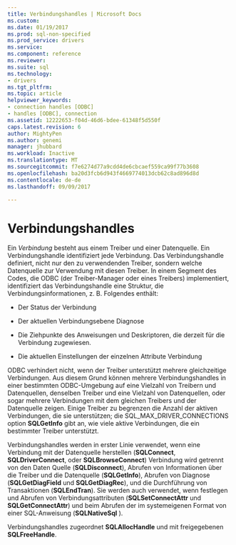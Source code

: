 ```yaml
---
title: Verbindungshandles | Microsoft Docs
ms.custom: 
ms.date: 01/19/2017
ms.prod: sql-non-specified
ms.prod_service: drivers
ms.service: 
ms.component: reference
ms.reviewer: 
ms.suite: sql
ms.technology:
- drivers
ms.tgt_pltfrm: 
ms.topic: article
helpviewer_keywords:
- connection handles [ODBC]
- handles [ODBC], connection
ms.assetid: 12222653-f04d-46d6-bdee-61348f5d550f
caps.latest.revision: 6
author: MightyPen
ms.author: genemi
manager: jhubbard
ms.workload: Inactive
ms.translationtype: MT
ms.sourcegitcommit: f7e6274d77a9cdd4de6cbcaef559ca99f77b3608
ms.openlocfilehash: ba20d3fcb6d943f4669774013dcb62c8ad896d8d
ms.contentlocale: de-de
ms.lasthandoff: 09/09/2017

---
```

# <a name="connection-handles"></a>Verbindungshandles
Ein *Verbindung* besteht aus einem Treiber und einer Datenquelle. Ein Verbindungshandle identifiziert jede Verbindung. Das Verbindungshandle definiert, nicht nur den zu verwendenden Treiber, sondern welche Datenquelle zur Verwendung mit diesen Treiber. In einem Segment des Codes, die ODBC (der Treiber-Manager oder eines Treibers) implementiert, identifiziert das Verbindungshandle eine Struktur, die Verbindungsinformationen, z. B. Folgendes enthält:  
  
-   Der Status der Verbindung  
  
-   Der aktuellen Verbindungsebene Diagnose  
  
-   Die Ziehpunkte des Anweisungen und Deskriptoren, die derzeit für die Verbindung zugewiesen.  
  
-   Die aktuellen Einstellungen der einzelnen Attribute Verbindung  
  
 ODBC verhindert nicht, wenn der Treiber unterstützt mehrere gleichzeitige Verbindungen. Aus diesem Grund können mehrere Verbindungshandles in einer bestimmten ODBC-Umgebung auf eine Vielzahl von Treibern und Datenquellen, denselben Treiber und eine Vielzahl von Datenquellen, oder sogar mehrere Verbindungen mit dem gleichen Treibers und der Datenquelle zeigen. Einige Treiber zu begrenzen die Anzahl der aktiven Verbindungen, die sie unterstützen; die SQL_MAX_DRIVER_CONNECTIONS option **SQLGetInfo** gibt an, wie viele aktive Verbindungen, die ein bestimmter Treiber unterstützt.  
  
 Verbindungshandles werden in erster Linie verwendet, wenn eine Verbindung mit der Datenquelle herstellen (**SQLConnect**, **SQLDriverConnect**, oder **SQLBrowseConnect**) Verbindung wird getrennt von den Daten Quelle (**SQLDisconnect**), Abrufen von Informationen über die Treiber und die Datenquelle (**SQLGetInfo**), Abrufen von Diagnose (**SQLGetDiagField** und **SQLGetDiagRec**), und die Durchführung von Transaktionen (**SQLEndTran**). Sie werden auch verwendet, wenn festlegen und Abrufen von Verbindungsattributen (**SQLSetConnectAttr** und **SQLGetConnectAttr**) und beim Abrufen der im systemeigenen Format von einer SQL-Anweisung (**SQLNativeSql** ).  
  
 Verbindungshandles zugeordnet **SQLAllocHandle** und mit freigegebenen **SQLFreeHandle**.

